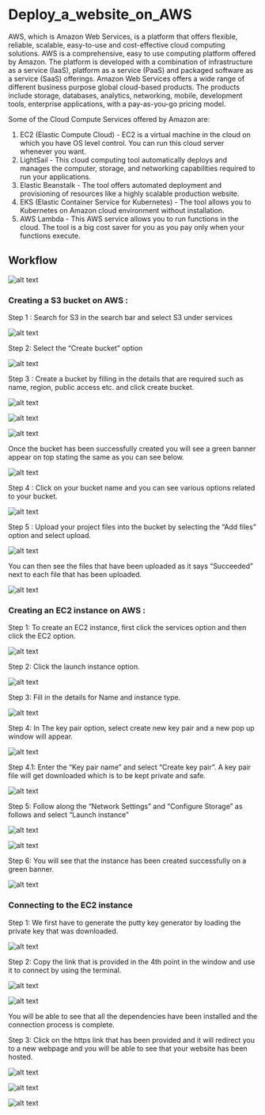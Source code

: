 # Deploy_a_website_on_AWS

AWS, which is Amazon Web Services, is a platform that offers flexible, reliable, scalable, easy-to-use and cost-effective cloud computing solutions.
AWS is a comprehensive, easy to use computing platform offered by Amazon. The platform is developed with a combination of infrastructure as a service (IaaS), platform as a service (PaaS) and packaged software as a service (SaaS) offerings.
Amazon Web Services offers a wide range of different business purpose global cloud-based products. The products include storage, databases, analytics, networking, mobile, development tools, enterprise applications, with a pay-as-you-go pricing model.

Some of the Cloud Compute Services offered by Amazon are:

1. EC2 (Elastic Compute Cloud) - EC2 is a virtual machine in the cloud on which you have OS level control. You can run this cloud server whenever you want.
2. LightSail - This cloud computing tool automatically deploys and manages the computer, storage, and networking capabilities required to run your applications.
3. Elastic Beanstalk - The tool offers automated deployment and provisioning of resources like a highly scalable production website.
4. EKS (Elastic Container Service for Kubernetes) - The tool allows you to Kubernetes on Amazon cloud environment without installation.
5. AWS Lambda - This AWS service allows you to run functions in the cloud. The tool is a big cost saver for you as you pay only when your functions execute.

## Workflow

![alt text](pic/workflow.png)

### Creating a S3 bucket on AWS :

Step 1 : Search for S3 in the search bar and select S3 under services

![alt text](pic/1.png)

Step 2: Select the “Create bucket” option

![alt text](pic/2.png)

Step 3 : Create a bucket by filling in the details that are required such as name, region, public access etc. and click create bucket.

![alt text](pic/3.png)

![alt text](pic/4.png)

![alt text](pic/5.png)

Once the bucket has been successfully created you will see a green banner appear on top stating the same as you can see below.

![alt text](pic/6.png)

Step 4 : Click on your bucket name and you can see various options related to your bucket.

![alt text](pic/7.png)

Step 5 : Upload your project files into the bucket by selecting the “Add files” option and select upload.

![alt text](pic/8.png)

You can then see the files that have been uploaded as it says “Succeeded” next to each file that has been uploaded. 

![alt text](pic/9.png)

### Creating an EC2 instance on AWS :

Step 1: To create an EC2 instance, first click the services option and then click the EC2 option.

![alt text](pic/10.png)

Step 2: Click the launch instance option.

![alt text](pic/11.png)

Step 3: Fill in the details for Name and instance type.

![alt text](pic/12.png)

Step 4: In The key pair option, select create new key pair and a new pop up window will appear. 

![alt text](pic/13.png)

Step 4.1: Enter the “Key pair name” and select “Create key pair”. A key pair file will get downloaded which is to be kept private and safe.

![alt text](pic/14.png)

Step 5: Follow along the “Network Settings” and “Configure Storage” as follows and select “Launch instance”

![alt text](pic/15.png)

![alt text](pic/16.png)

Step 6: You will see that the instance has been created successfully on a green banner.

![alt text](pic/17.png)

### Connecting to the EC2 instance

Step 1: We first have to generate the putty key generator by loading the private key that was downloaded.

![alt text](pic/18.png)

Step 2: Copy the link that is provided in the 4th point in the window and use it to connect by using the terminal.

![alt text](pic/19.png)

![alt text](pic/20.png)

You will be able to see that all the dependencies have been installed and the connection process is complete.

Step 3: Click on the https link that has been provided and it will redirect you to a new webpage and you will be able to see that your website has been hosted. 

![alt text](pic/21.png)

![alt text](pic/22.png)

![alt text](pic/23.png)
